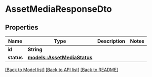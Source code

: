# AssetMediaResponseDto

## Properties

Name | Type | Description | Notes
------------ | ------------- | ------------- | -------------
**id** | **String** |  | 
**status** | [**models::AssetMediaStatus**](AssetMediaStatus.md) |  | 

[[Back to Model list]](../README.md#documentation-for-models) [[Back to API list]](../README.md#documentation-for-api-endpoints) [[Back to README]](../README.md)


